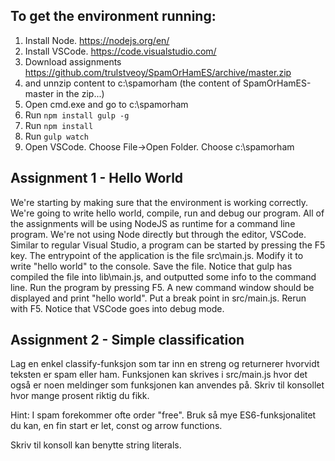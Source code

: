 ## To get the environment running:
1. Install Node. https://nodejs.org/en/
2. Install VSCode. https://code.visualstudio.com/  
3. Download assignments https://github.com/trulstveoy/SpamOrHamES/archive/master.zip
4. and unnzip content to c:\spamorham (the content of SpamOrHamES-master in the zip...)
5. Open cmd.exe and go to c:\spamorham
3. Run `npm install gulp -g`
4. Run `npm install`
5. Run `gulp watch`
6. Open VSCode. Choose File->Open Folder. Choose c:\spamorham

## Assignment 1 - Hello World
We're starting by making sure that the environment is working correctly. We're going to write hello world,
compile, run and debug our program. All of the assignments will be
using NodeJS as runtime for a command line program. We're not using Node directly but through
the editor, VSCode. Similar to regular Visual Studio, a program can be started by pressing the F5 key. The 
entrypoint of the application is the file src\main.js. Modify it to write "hello world" to the console. Save the file.
Notice that gulp has compiled the file into lib\main.js, and outputted some info to the command line.
Run the program by pressing F5. A new command window should be displayed and print "hello world". Put a
break point in src/main.js. Rerun with F5. Notice that VSCode goes into debug mode.

## Assignment 2 - Simple classification
Lag en enkel classify-funksjon som tar inn en streng og returnerer hvorvidt
teksten er spam eller ham. Funksjonen kan skrives i src/main.js hvor det også er
noen meldinger som funksjonen kan anvendes på. Skriv til konsollet hvor mange prosent
riktig du fikk.

Hint: 
I spam forekommer ofte order "free". Bruk så mye ES6-funksjonalitet du kan,
en fin start er let, const og arrow functions.

Skriv til konsoll kan benytte string literals.
